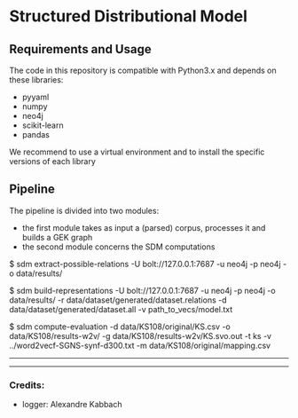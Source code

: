 # Structured Distributional Model
## Requirements and Usage
The code in this repository is compatible with Python3.x and depends on these libraries:

- pyyaml
- numpy
- neo4j
- scikit-learn
- pandas

We recommend to use a virtual environment and to install the specific versions of each library

## Pipeline
The pipeline is divided into two modules: 
- the first module takes as input a (parsed) corpus, processes it and builds a GEK graph
- the second module concerns the SDM computations

$ sdm extract-possible-relations -U  bolt://127.0.0.1:7687  -u neo4j -p neo4j -o data/results/

$ sdm build-representations -U  bolt://127.0.0.1:7687  -u neo4j -p neo4j -o data/results/ -r data/dataset/generated/dataset.relations -d data/dataset/generated/dataset.all -v path_to_vecs/model.txt

$ sdm compute-evaluation -d data/KS108/original/KS.csv -o data/KS108/results-w2v/ -g data/KS108/results-w2v/KS.svo.out -t ks -v ../word2vecf-SGNS-synf-d300.txt -m data/KS108/original/mapping.csv
***

***
### Credits:
* logger: Alexandre Kabbach
